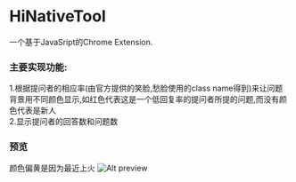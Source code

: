 # HiNativeTool
一个基于JavaSript的Chrome Extension.  
### 主要实现功能:  
1.根据提问者的相应率(由官方提供的笑脸,愁脸使用的class name得到)来让问题背景用不同颜色显示,如红色代表这是一个低回复率的提问者所提的问题,而没有颜色代表是新人  
2.显示提问者的回答数和问题数  
### 预览
[0]:https://github.com/2482103133/HiNativeTool/raw/HinativeTool
颜色偏黄是因为最近上火
![Alt preview](https://github.com/2482103133/HiNativeTool/raw/HinativeTool/images/preview.png)
